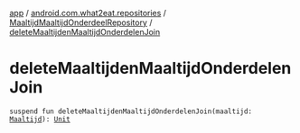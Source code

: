 [app](../../index.md) / [android.com.what2eat.repositories](../index.md) / [MaaltijdMaaltijdOnderdeelRepository](index.md) / [deleteMaaltijdenMaaltijdOnderdelenJoin](./delete-maaltijden-maaltijd-onderdelen-join.md)

# deleteMaaltijdenMaaltijdOnderdelenJoin

`suspend fun deleteMaaltijdenMaaltijdOnderdelenJoin(maaltijd: `[`Maaltijd`](../../android.com.what2eat.model/-maaltijd/index.md)`): `[`Unit`](https://kotlinlang.org/api/latest/jvm/stdlib/kotlin/-unit/index.html)